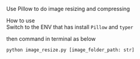 Use Pillow to do image resizing and compressing  

How to use  
Switch to the ENV that has install `Pillow` and `typer`  
  
then command in terminal as below
```
python image_resize.py [image_folder_path: str]
```
